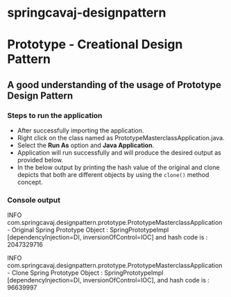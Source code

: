 # springcavaj-designpattern

# Prototype - Creational Design Pattern

## A good understanding of the usage of Prototype Design Pattern

### Steps to run the application
* After successfully importing the application.
* Right click on the class named as PrototypeMasterclassApplication.java.
* Select the <strong>Run As</strong> option and <strong>Java Application</strong>.
* Application will run successfully and will produce the desired output as provided below.
* In the below output by printing the hash value of the original and clone depicts that both are different objects by using the `clone()` method concept.

### Console output
INFO com.springcavaj.designpattern.prototype.PrototypeMasterclassApplication - Original Spring Prototype Object : SpringPrototypeImpl [dependencyInjection=DI, inversionOfControl=IOC] and hash code is : 2047329716

INFO com.springcavaj.designpattern.prototype.PrototypeMasterclassApplication - Clone Spring Prototype Object : SpringPrototypeImpl [dependencyInjection=DI, inversionOfControl=IOC], and hash code is : 96639997

